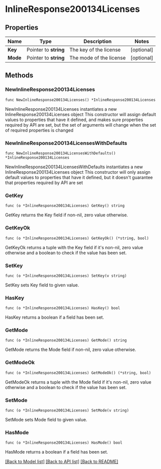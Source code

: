 # InlineResponse200134Licenses

## Properties

Name | Type | Description | Notes
------------ | ------------- | ------------- | -------------
**Key** | Pointer to **string** | The key of the license | [optional] 
**Mode** | Pointer to **string** | The mode of the license | [optional] 

## Methods

### NewInlineResponse200134Licenses

`func NewInlineResponse200134Licenses() *InlineResponse200134Licenses`

NewInlineResponse200134Licenses instantiates a new InlineResponse200134Licenses object
This constructor will assign default values to properties that have it defined,
and makes sure properties required by API are set, but the set of arguments
will change when the set of required properties is changed

### NewInlineResponse200134LicensesWithDefaults

`func NewInlineResponse200134LicensesWithDefaults() *InlineResponse200134Licenses`

NewInlineResponse200134LicensesWithDefaults instantiates a new InlineResponse200134Licenses object
This constructor will only assign default values to properties that have it defined,
but it doesn't guarantee that properties required by API are set

### GetKey

`func (o *InlineResponse200134Licenses) GetKey() string`

GetKey returns the Key field if non-nil, zero value otherwise.

### GetKeyOk

`func (o *InlineResponse200134Licenses) GetKeyOk() (*string, bool)`

GetKeyOk returns a tuple with the Key field if it's non-nil, zero value otherwise
and a boolean to check if the value has been set.

### SetKey

`func (o *InlineResponse200134Licenses) SetKey(v string)`

SetKey sets Key field to given value.

### HasKey

`func (o *InlineResponse200134Licenses) HasKey() bool`

HasKey returns a boolean if a field has been set.

### GetMode

`func (o *InlineResponse200134Licenses) GetMode() string`

GetMode returns the Mode field if non-nil, zero value otherwise.

### GetModeOk

`func (o *InlineResponse200134Licenses) GetModeOk() (*string, bool)`

GetModeOk returns a tuple with the Mode field if it's non-nil, zero value otherwise
and a boolean to check if the value has been set.

### SetMode

`func (o *InlineResponse200134Licenses) SetMode(v string)`

SetMode sets Mode field to given value.

### HasMode

`func (o *InlineResponse200134Licenses) HasMode() bool`

HasMode returns a boolean if a field has been set.


[[Back to Model list]](../README.md#documentation-for-models) [[Back to API list]](../README.md#documentation-for-api-endpoints) [[Back to README]](../README.md)



